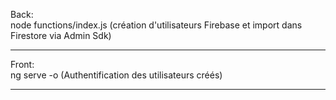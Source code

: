 Back:<br>
node functions/index.js (création d'utilisateurs Firebase et import dans Firestore via Admin Sdk)
***************

Front:<br>
ng serve -o (Authentification des utilisateurs créés)
***************